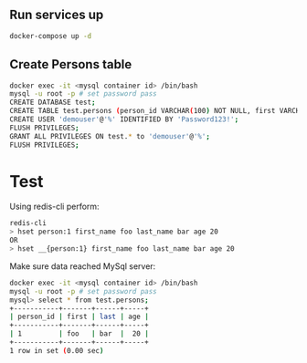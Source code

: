 

## Run services up
```bash
docker-compose up -d
```

## Create Persons table
```bash
docker exec -it <mysql container id> /bin/bash
mysql -u root -p # set password pass
CREATE DATABASE test;
CREATE TABLE test.persons (person_id VARCHAR(100) NOT NULL, first VARCHAR(100) NOT NULL, last VARCHAR(100) NOT NULL, age INT NOT NULL, PRIMARY KEY (person_id));
CREATE USER 'demouser'@'%' IDENTIFIED BY 'Password123!';
FLUSH PRIVILEGES;
GRANT ALL PRIVILEGES ON test.* to 'demouser'@'%';
FLUSH PRIVILEGES;
```

# Test
Using redis-cli perform:
```bash
redis-cli
> hset person:1 first_name foo last_name bar age 20  
OR  
> hset __{person:1} first_name foo last_name bar age 20
```

Make sure data reached MySql server:
```bash
docker exec -it <mysql container id> /bin/bash
mysql -u root -p # set password pass
mysql> select * from test.persons;
+-----------+-------+------+-----+
| person_id | first | last | age |
+-----------+-------+------+-----+
| 1         | foo   | bar  |  20 |
+-----------+-------+------+-----+
1 row in set (0.00 sec)

```
